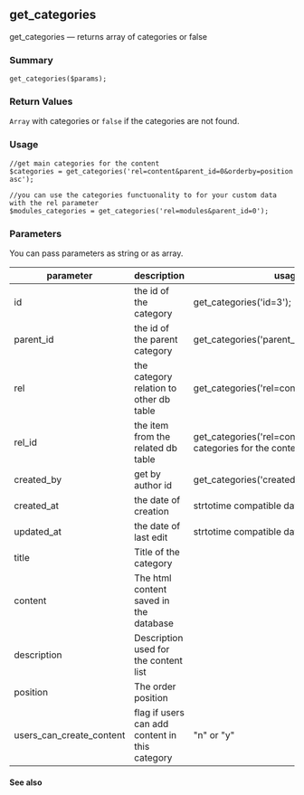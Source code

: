 ## get_categories

get_categories — returns array of categories or false

### Summary

    get_categories($params);

### Return Values

`Array` with categories or `false` if the categories are not found.

### Usage

    //get main categories for the content
    $categories = get_categories('rel=content&parent_id=0&orderby=position asc');

    //you can use the categories functuonality to for your custom data with the rel parameter
    $modules_categories = get_categories('rel=modules&parent_id=0');

### Parameters

You can pass parameters as string or as array.

<table class="table table-striped table-hover"><thead><tr><th>parameter</th><th>description</th><th>usage</th></tr></thead><tbody><tr><td>id</td><td>the id of the category</td><td>get_categories('id=3');</td></tr><tr><td>parent_id</td><td>the id of the parent category</td><td>get_categories('parent_id=0');</td></tr><tr><td>rel</td><td>the category relation to other db table</td><td>get_categories('rel=content');</td></tr><tr><td>rel_id</td><td>the item from the related db table</td><td>get_categories('rel=content&rel_id=5');&nbsp;gets categories for the content with id 5</td></tr><tr><td>created_by</td><td>get by author id</td><td>get_categories('created_by=1');</td></tr><tr><td>created_at</td><td>the date of creation</td><td>strtotime&nbsp;compatible date</td></tr><tr><td>updated_at</td><td>the date of last edit</td><td>strtotime&nbsp;compatible date</td></tr><tr><td>title</td><td>Title of the category</td><td></td></tr><tr><td>content</td><td>The html content saved in the database</td><td></td></tr><tr><td>description</td><td>Description used for the content list</td><td></td></tr><tr><td>position</td><td>The order position</td><td></td></tr><tr><td>users_can_create_content</td><td>flag if users can add content in this category</td><td>"n" or "y"</td></tr></tbody></table>

#### See also

<!--?php print page_content('functions/_nav/categories'); ?-->